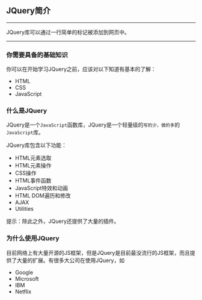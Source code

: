 ## JQuery简介

---
JQuery库可以通过一行简单的标记被添加到网页中。

---

### 你需要具备的基础知识

你可以在开始学习JQuery之前，应该对以下知道有基本的了解：

+ HTML
+ CSS
+ JavaScript


### 什么是JQuery

JQuery是一个`JavaScript`函数库，JQuery是一个轻量级的`写的少，做的多`的`JavaScript`库。

JQuery库包含以下功能：
+ HTML元素选取
+ HTML元素操作
+ CSS操作
+ HTML事件函数
+ JavaScript特效和动画
+ HTML DOM遍历和修改
+ AJAX
+ Utilities

提示：除此之外，JQuery还提供了大量的插件。


### 为什么使用JQuery

目前网络上有大量开源的JS框架，但是JQuery是目前最没流行的JS框架，而且提供了大量的扩展。有很多大公司在使用JQuery，如
+ Google
+ Microsoft
+ IBM
+ Netflix


